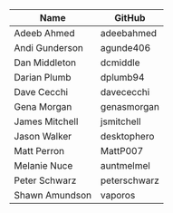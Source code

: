 | Name | GitHub |
| --- | --- |
| Adeeb Ahmed | adeebahmed |
| Andi Gunderson | agunde406 |
| Dan Middleton | dcmiddle |
| Darian Plumb | dplumb94 |
| Dave Cecchi | davececchi |
| Gena Morgan | genasmorgan |
| James Mitchell | jsmitchell |
| Jason Walker | desktophero |
| Matt Perron | MattP007 |
| Melanie Nuce | auntmelmel |
| Peter Schwarz | peterschwarz |
| Shawn Amundson | vaporos |

